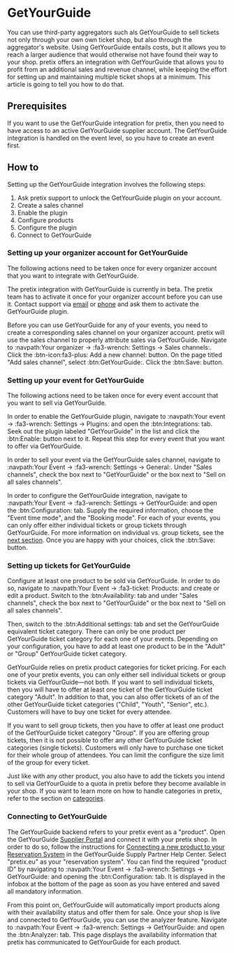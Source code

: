 # GetYourGuide

You can use third-party aggregators such als GetYourGuide to sell tickets not only through your own own ticket shop, but also through the aggregator's website. 
Using GetYourGuide entails costs, but it allows you to reach a larger audience that would otherwise not have found their way to your shop. 
pretix offers an integration with GetYourGuide that allows you to profit from an additional sales and revenue channel, while keeping the effort for setting up and maintaining multiple ticket shops at a minimum. 
This article is going to tell you how to do that. 

## Prerequisites

If you want to use the GetYourGuide integration for pretix, then you need to have access to an active GetYourGuide supplier account. 
The GetYourGuide integration is handled on the event level, so you have to create an event first. 

## How to 

Setting up the GetYourGuide integration involves the following steps: 

 1. Ask pretix support to unlock the GetYourGuide plugin on your account. 
 2. Create a sales channel
 3. Enable the plugin 
 4. Configure products
 5. Configure the plugin
 6. Connect to GetYourGuide

### Setting up your organizer account for GetYourGuide

The following actions need to be taken once for every organizer account that you want to integrate with GetYourGuide. 

The pretix integration with GetYourGuide is currently in beta. 
The pretix team has to activate it once for your organizer account before you can use it. 
Contact support via [email](mailto:support@pretix.eu) or [phone](tel:+4962213217750) and ask them to activate the GetYourGuide plugin. 

Before you can use GetYourGuide for any of your events, you need to create a corresponding sales channel on your organizer account. 
pretix will use the sales channel to properly attribute sales via GetYourGuide. 
Navigate to :navpath:Your organizer → :fa3-wrench: Settings → Sales channels:. 
Click the :btn-icon:fa3-plus: Add a new channel: button. 
On the page titled "Add sales channel", select :btn:GetYourGuide:. 
Click the :btn:Save: button. 

### Setting up your event for GetYourGuide

The following actions need to be taken once for every event account that you want to sell via GetYourGuide. 

In order to enable the GetYourGuide plugin, navigate to :navpath:Your event → :fa3-wrench: Settings → Plugins: and open the :btn:Integrations: tab. 
Seek out the plugin labeled "GetYourGuide" in the list and click the :btn:Enable: button next to it. 
Repeat this step for every event that you want to offer via GetYourGuide. 

In order to sell your event via the GetYourGuide sales channel, navigate to :navpath:Your Event → :fa3-wrench: Settings → General:. 
Under "Sales channels", check the box next to "GetYourGuide" or the box next to "Sell on all sales channels". 

In order to configure the GetYourGuide integration, navigate to :navpath:Your Event → :fa3-wrench: Settings → GetYourGuide: and open the :btn:Configuration: tab. 
Supply the required information, choose the "Event time mode", and the "Booking mode". 
For each of your events, you can only offer either individual tickets or group tickets through GetYourGuide. 
For more information on individual vs. group tickets, see the [next section](getyourguide.md#setting-up-tickets-for-getyourguide). 
Once you are happy with your choices, click the :btn:Save: button. 

### Setting up tickets for GetYourGuide 

Configure at least one product to be sold via GetYourGuide. 
In order to do so, navigate to :navpath:Your Event → :fa3-ticket: Products: and create or edit a product. 
Switch to the :btn:Availability: tab and under "Sales channels", check the box next to "GetYourGuide" or the box next to "Sell on all sales channels". 

Then, switch to the :btn:Additional settings: tab and set the GetYourGuide equivalent ticket category. 
There can only be one product per GetYourGuide ticket category for each one of your events. 
Depending on your configuration, you have to add at least one product to be in the "Adult" or "Group" GetYourGuide ticket category.

GetYourGuide relies on pretix product categories for ticket pricing. 
For each one of your pretix events, you can only either sell individual tickets or group tickets via GetYourGuide—not both. 
If you want to sell individual tickets, then you will have to offer at least one ticket of the GetYourGuide ticket category "Adult". 
In addition to that, you can also offer tickets of an of the other GetYourGuide ticket categories ("Child", "Youth", "Senior", etc.). 
Customers will have to buy one ticket for every attendee. 

If you want to sell group tickets, then you have to offer at least one product of the GetYourGuide ticket category "Group". 
If you are offering group tickets, then it is not possible to offer any other GetYourGuide ticket categories (single tickets). 
Customers will only have to purchase one ticket for their whole group of attendees. 
You can limit the configure the size limit of the group for every ticket. 

Just like with any other product, you also have to add the tickets you intend to sell via GetYourGuide to a quota in pretix before they become available in your shop. 
If you want to learn more on how to handle categories in pretix, refer to the section on [categories](../products.md#creating-and-editing-categories). 

### Connecting to GetYourGuide 

The GetYourGuide backend refers to your pretix event as a "product". 
Open the GetYourGuide [Supplier Portal](https://suppliers.getyourguide.com/) and connect it with your pretix shop. 
In order to do so, follow the instructions for [Connecting a new product to your Reservation System](https://supply.getyourguide.support/hc/en-us/articles/18008029689373-Connecting-a-new-product-to-your-Reservation-system) in the GetYourGuide Supply Partner Help Center.
Select "pretix.eu" as your "reservation system". 
You can find the required "product ID" by navigating to :navpath:Your Event → :fa3-wrench: Settings → GetYourGuide: and opening the :btn:Configuration: tab. 
It is displayed in the infobox at the bottom of the page as soon as you have entered and saved all mandatory information. 

From this point on, GetYourGuide will automatically import products along with their availability status and offer them for sale. 
Once your shop is live and connected to GetYourGuide, you can use the analyzer feature. 
Navigate to :navpath:Your Event → :fa3-wrench: Settings → GetYourGuide: and open the :btn:Analyzer: tab. 
This page displays the availability information that pretix has communicated to GetYourGuide for each product. 